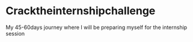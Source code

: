 # Cracktheinternshipchallenge
My 45-60days journey where I will be preparing myself for the internship session
